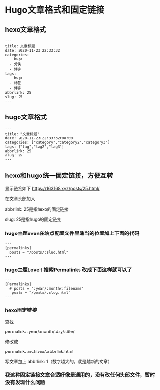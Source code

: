 # Hugo文章格式和固定链接

## hexo文章格式
```
---
title: 文章标题
date: 2020-11-23 22:33:32
categories:
  - hugo
  - 分类
  - 博客
tags:
  - hugo
  - 标签
  - 博客
abbrlink: 25
slug: 25
---
```


## hugo文章格式
```
---
title: "文章标题"
date: 2020-11-23T22:33:32+08:00
categories: ["category","category2","category3"]
tags: ["tag","tag2","tag3"]
abbrlink: 25
slug: 25
---
```

##  hexo和hugo统一固定链接，方便互转
显示链接如下
https://163168.xyz/posts/25.html/

在文章头部加入

abbrlink: 25是指hexo的固定链接

slug: 25是指hugo的固定链接

###  hugo主题even在站点配置文件里适当的位置加上下面的代码

```
---
[permalinks]
  posts = "/posts/:slug.html"
---
```
### hugo主题LoveIt 搜索Permalinks 改成下面这样就可以了
```
---
[Permalinks]
  # posts = ":year/:month/:filename"
   posts = "/posts/:slug.html"
---
```
###  hexo固定链接

查找 

permalink: :year/:month/:day/:title/

修改成

permalink: archives/:abbrlink.html 

写文章加上 abbrlink: 1（数字越大的，就是越新的文章）

### 我这种固定链接文章合适好像是通用的，没有改任何头部文件，暂时没有发现什么问题
